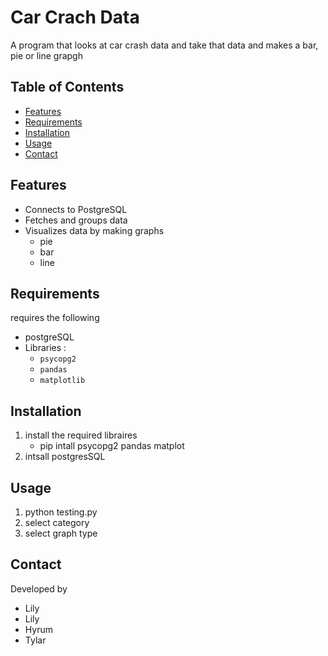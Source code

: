 # Car Crach Data
A program that looks at car crash data and take that data and makes a bar, pie or line grapgh

## Table of Contents
- [Features](#features)
- [Requirements](#requirements)
- [Installation](#installation)
- [Usage](#usage)
- [Contact](#contact)



## Features
- Connects to PostgreSQL 
- Fetches and groups data
- Visualizes data by making graphs
    - pie
    - bar 
    - line


## Requirements
requires the following 
- postgreSQL
- Libraries :
    - `psycopg2`
    - `pandas`
    - `matplotlib`

## Installation
1. install the required libraires
    - pip intall psycopg2 pandas matplot
2. intsall postgresSQL

## Usage
1. python testing.py
2. select category
3. select graph type

## Contact
Developed by
- Lily 
- Lily
- Hyrum
- Tylar







